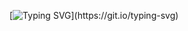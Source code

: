 [![Typing SVG](https://readme-typing-svg.herokuapp.com?font=Georama&color=FFC947&size=22&vCenter=true&lines=Hey%2C+I+am+Archishman+Ghosh.;A+full-time+Competitive+Programmer.;And+a+part-time+Web+Developer.;Let+me+bring+some+pop-corn!)](https://git.io/typing-svg)
